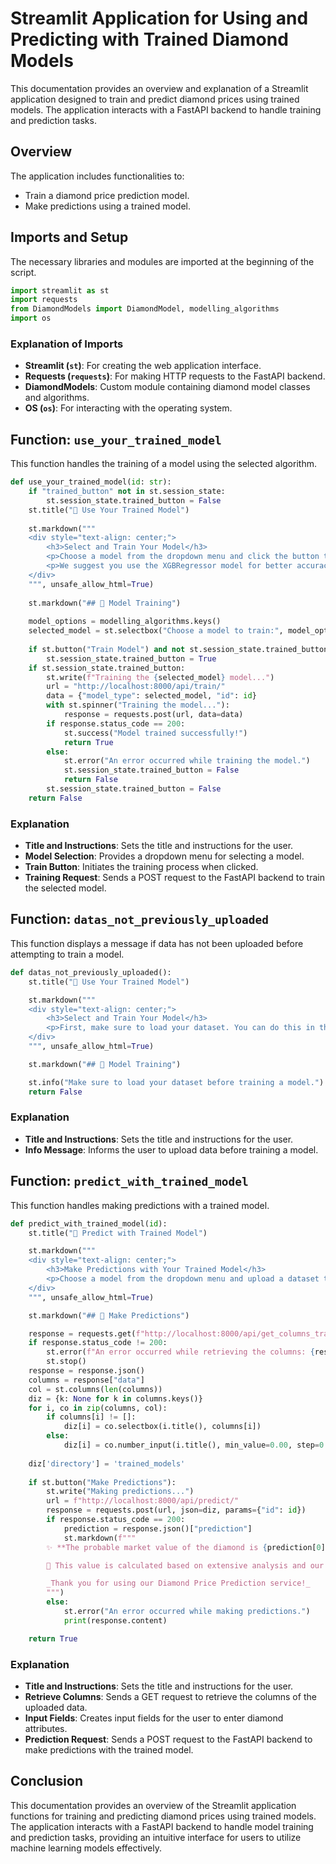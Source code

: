 # Streamlit Application for Using and Predicting with Trained Diamond Models

This documentation provides an overview and explanation of a Streamlit application designed to train and predict diamond prices using trained models. The application interacts with a FastAPI backend to handle training and prediction tasks.

## Overview

The application includes functionalities to:
- Train a diamond price prediction model.
- Make predictions using a trained model.

## Imports and Setup

The necessary libraries and modules are imported at the beginning of the script.

```python
import streamlit as st
import requests
from DiamondModels import DiamondModel, modelling_algorithms
import os
```

### Explanation of Imports
- **Streamlit (`st`)**: For creating the web application interface.
- **Requests (`requests`)**: For making HTTP requests to the FastAPI backend.
- **DiamondModels**: Custom module containing diamond model classes and algorithms.
- **OS (`os`)**: For interacting with the operating system.

## Function: `use_your_trained_model`

This function handles the training of a model using the selected algorithm.

```python
def use_your_trained_model(id: str):
    if "trained_button" not in st.session_state:
        st.session_state.trained_button = False
    st.title("🚀 Use Your Trained Model")
    
    st.markdown("""
    <div style="text-align: center;">
        <h3>Select and Train Your Model</h3>
        <p>Choose a model from the dropdown menu and click the button to start training your selected model.</p>
        <p>We suggest you use the XGBRegressor model for better accuracy.</p>
    </div>
    """, unsafe_allow_html=True)
    
    st.markdown("## 🔧 Model Training")
    
    model_options = modelling_algorithms.keys()
    selected_model = st.selectbox("Choose a model to train:", model_options)
    
    if st.button("Train Model") and not st.session_state.trained_button:
        st.session_state.trained_button = True
    if st.session_state.trained_button:
        st.write(f"Training the {selected_model} model...")
        url = "http://localhost:8000/api/train/"
        data = {"model_type": selected_model, "id": id}
        with st.spinner("Training the model..."):
            response = requests.post(url, data=data)
        if response.status_code == 200:
            st.success("Model trained successfully!")
            return True
        else:
            st.error("An error occurred while training the model.")
            st.session_state.trained_button = False
            return False
        st.session_state.trained_button = False
    return False
```

### Explanation
- **Title and Instructions**: Sets the title and instructions for the user.
- **Model Selection**: Provides a dropdown menu for selecting a model.
- **Train Button**: Initiates the training process when clicked.
- **Training Request**: Sends a POST request to the FastAPI backend to train the selected model.

## Function: `datas_not_previously_uploaded`

This function displays a message if data has not been uploaded before attempting to train a model.

```python
def datas_not_previously_uploaded():
    st.title("🚀 Use Your Trained Model")

    st.markdown("""
    <div style="text-align: center;">
        <h3>Select and Train Your Model</h3>
        <p>First, make sure to load your dataset. You can do this in the "Load Data" section. After loading the data, choose a model from the dropdown menu and click the button to start training your selected model.</p>
    </div>
    """, unsafe_allow_html=True)

    st.markdown("## 🔧 Model Training")

    st.info("Make sure to load your dataset before training a model.")
    return False
```

### Explanation
- **Title and Instructions**: Sets the title and instructions for the user.
- **Info Message**: Informs the user to upload data before training a model.

## Function: `predict_with_trained_model`

This function handles making predictions with a trained model.

```python
def predict_with_trained_model(id):
    st.title("🔮 Predict with Trained Model")

    st.markdown("""
    <div style="text-align: center;">
        <h3>Make Predictions with Your Trained Model</h3>
        <p>Choose a model from the dropdown menu and upload a dataset to make predictions using the trained model.</p>
    </div>
    """, unsafe_allow_html=True)

    st.markdown("## 🔮 Make Predictions")

    response = requests.get(f"http://localhost:8000/api/get_columns_trained/", params={"id": id})
    if response.status_code != 200:
        st.error(f"An error occurred while retrieving the columns: {response.content}")
        st.stop()
    response = response.json()
    columns = response["data"]
    col = st.columns(len(columns))
    diz = {k: None for k in columns.keys()}
    for i, co in zip(columns, col):
        if columns[i] != []:
            diz[i] = co.selectbox(i.title(), columns[i])
        else:
            diz[i] = co.number_input(i.title(), min_value=0.00, step=0.01)
    
    diz['directory'] = 'trained_models'
    
    if st.button("Make Predictions"):
        st.write("Making predictions...")
        url = f"http://localhost:8000/api/predict/"
        response = requests.post(url, json=diz, params={"id": id})
        if response.status_code == 200:
            prediction = response.json()["prediction"]
            st.markdown(f"""
        ✨ **The probable market value of the diamond is {prediction[0]:.2f}** ✨

        💎 This value is calculated based on extensive analysis and our advanced machine learning model. 💎

        _Thank you for using our Diamond Price Prediction service!_
        """)
        else:
            st.error("An error occurred while making predictions.")
            print(response.content)

    return True
```

### Explanation
- **Title and Instructions**: Sets the title and instructions for the user.
- **Retrieve Columns**: Sends a GET request to retrieve the columns of the uploaded data.
- **Input Fields**: Creates input fields for the user to enter diamond attributes.
- **Prediction Request**: Sends a POST request to the FastAPI backend to make predictions with the trained model.

## Conclusion

This documentation provides an overview of the Streamlit application functions for training and predicting diamond prices using trained models. The application interacts with a FastAPI backend to handle model training and prediction tasks, providing an intuitive interface for users to utilize machine learning models effectively.